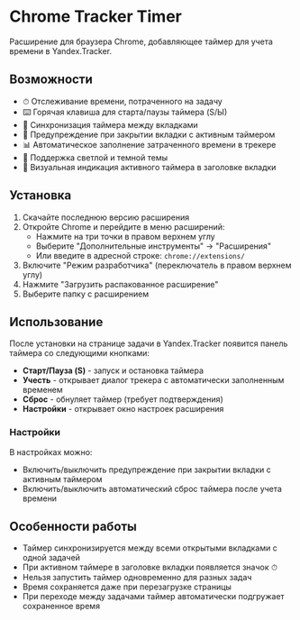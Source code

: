 # Chrome Tracker Timer

Расширение для браузера Chrome, добавляющее таймер для учета времени в Yandex.Tracker.

## Возможности

- ⏱ Отслеживание времени, потраченного на задачу
- ⌨️ Горячая клавиша для старта/паузы таймера (S/Ы)
- 🔄 Синхронизация таймера между вкладками
- 🚫 Предупреждение при закрытии вкладки с активным таймером
- 📊 Автоматическое заполнение затраченного времени в трекере
- 🎨 Поддержка светлой и темной темы
- 🔔 Визуальная индикация активного таймера в заголовке вкладки

## Установка

1. Скачайте последнюю версию расширения
2. Откройте Chrome и перейдите в меню расширений:
   - Нажмите на три точки в правом верхнем углу
   - Выберите "Дополнительные инструменты" → "Расширения"
   - Или введите в адресной строке: `chrome://extensions/`
3. Включите "Режим разработчика" (переключатель в правом верхнем углу)
4. Нажмите "Загрузить распакованное расширение"
5. Выберите папку с расширением

## Использование

После установки на странице задачи в Yandex.Tracker появится панель таймера со следующими кнопками:
- **Старт/Пауза (S)** - запуск и остановка таймера
- **Учесть** - открывает диалог трекера с автоматически заполненным временем
- **Сброс** - обнуляет таймер (требует подтверждения)
- **Настройки** - открывает окно настроек расширения

### Настройки

В настройках можно:
- Включить/выключить предупреждение при закрытии вкладки с активным таймером
- Включить/выключить автоматический сброс таймера после учета времени

## Особенности работы

- Таймер синхронизируется между всеми открытыми вкладками с одной задачей
- При активном таймере в заголовке вкладки появляется значок ⏱
- Нельзя запустить таймер одновременно для разных задач
- Время сохраняется даже при перезагрузке страницы
- При переходе между задачами таймер автоматически подгружает сохраненное время 